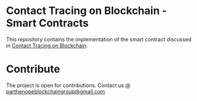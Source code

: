 # Contact Tracing on Blockchain - Smart Contracts

This repository contains the implementation of the smart contract discussed in [Contact Tracing on Blockchain](https://github.com/parthenopeblockchaingroup/contact-tracing-on-blockchain-docs).

# Contribute

The project is open for contributions.
Contact us @ [parthenopeblockchaingroup@gmail.com](parthenopeblockchaingroup@gmail.com)

